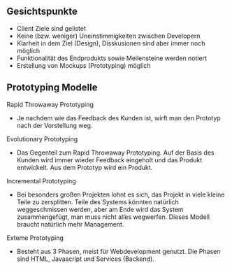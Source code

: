 ## Gesichtspunkte
- Client Ziele sind gelistet
- Keine (bzw. weniger) Uneinstimmigkeiten zwischen Developern
- Klarheit in dem Ziel (Design), Disskusionen sind aber immer noch möglich
- Funktionalität des Endprodukts sowie Meilensteine werden notiert
- Erstellung von Mockups (Prototyping) möglich

## Prototyping Modelle
Rapid Throwaway Prototyping
- Je nachdem wie das Feedback des Kunden ist, wirft man den Prototyp nach der Vorstellung weg.

Evolutionary Prototyping
- Das Gegenteil zum Rapid Throwaway Prototyping. Auf der Basis des Kunden wird immer wieder Feedback eingeholt und das Produkt entwickelt. Aus dem Prototyp wird ein Produkt.

Incremental Prototyping
- Bei besonders großen Projekten lohnt es sich, das Projekt in viele kleine Teile zu zersplitten. Teile des Systems könnten natürlich weggeschmissen werden, aber am Ende wird das System zusammengefügt, man muss nicht alles wegwerfen. Dieses Modell braucht natürlich mehr Management.

Exteme Prototyping
- Besteht aus 3 Phasen, meist für Webdevelopment genutzt. Die Phasen sind HTML, Javascript und Services (Backend).

